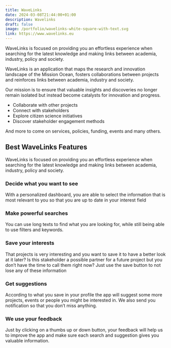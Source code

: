 ```yaml
---
title: WaveLinks
date: 2024-03-08T21:44:00+01:00
description: Wavelinks
draft: false
image: /portfolio/wavelinks-white-square-with-text.svg
link: https://www.wavelinks.eu
---
```


WaveLinks is focused on providing you an effortless experience when searching for the latest knowledge and making links between academia, industry, policy and society.

WaveLinks is an application that maps the research and innovation landscape of the Mission Ocean, fosters collaborations between projects and reinforces links between academia, industry and society.

Our mission is to ensure that valuable insights and discoveries no longer remain isolated but instead become catalysts for innovation and progress.

- Collaborate with other projects
- Connect with stakeholders
- Explore citizen science initiatives
- Discover stakeholder engagement methods

And more to come on services, policies, funding, events and many others.

## Best WaveLinks Features

WaveLinks is focused on providing you an effortless experience when searching for the latest knowledge and making links between academia, industry, policy and society.

### Decide what you want to see

With a personalized dashboard, you are able to select the information that is most relevant to you so that you are up to date in your interest field

### Make powerful searches

You can use long texts to find what you are looking for, while still being able to use filters and keywords.

### Save your interests

That projects is very interesting and you want to save it to have a better look at it later? Is this stakeholder a possible partner for a future project but you don’t have the time to call them right now? Just use the save button to not lose any of these information

### Get suggestions

According to what you save in your profile the app will suggest some more projects, events or people you might be interested in. We also send you notification so that you don’t miss anything.

### We use your feedback

Just by clicking on a thumbs up or down button, your feedback will help us to improve the app and make sure each search and suggestion gives you valuable information.
